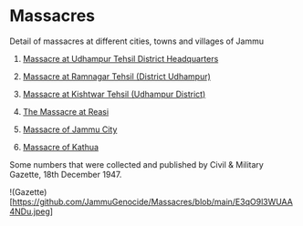 # Massacres
Detail of massacres at different cities, towns and villages of Jammu

1. [Massacre at Udhampur Tehsil District Headquarters]()

2. [Massacre at Ramnagar Tehsil (District Udhampur)]()

3. [Massacre at Kishtwar Tehsil (Udhampur District)]()

4. [The Massacre at Reasi]()

5. [Massacre of Jammu City]()

6. [Massacre of Kathua]()


Some numbers that were collected and published by Civil & Military Gazette, 18th December 1947.

!(Gazette)[https://github.com/JammuGenocide/Massacres/blob/main/E3qO9l3WUAA4NDu.jpeg]

